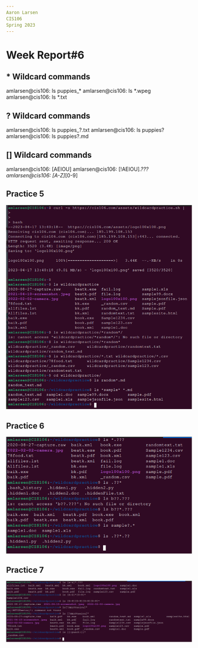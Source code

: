 ```yaml
---
Aaron Larsen
CIS106
Spring 2023
---
```


# Week Report#6

## * Wildcard commands
amlarsen@cis106: ls puppies_*
amlarsen@cis106: ls *.wpeg
amlarsen@cis106: ls *.txt

## ? Wildcard commands
amlarsen@cis106: ls puppies_?.txt
amlarsen@cis106: ls puppies?
amlarsen@cis106: ls puppies?.md

## [] Wildcard commands
amlarsen@cis106: [AEIOU]
amlarsen@cis106: [!AEIOU]*.???
amlarsen@cis106: [A-Z]*[0-9]

## Practice 5
![Practice5](Practice5.png)

## Practice 6
![Practice6](Practice6.png)

## Practice 7
![Practice7](Practice7.png)